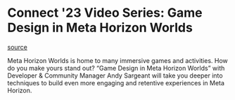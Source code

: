 # Connect '23 Video Series: Game Design in Meta Horizon Worlds

[source](https://developers.meta.com/horizon-worlds/learn/documentation/mhcp-program/focus-sessions/connect-23-video-series-game-design-in-meta-horizon-worlds)

Meta Horizon Worlds is home to many immersive games and activities. How do you make yours stand out? “Game Design in Meta Horizon Worlds” with Developer & Community Manager Andy Sargeant will take you deeper into techniques to build even more engaging and retentive experiences in Meta Horizon.

 

 

 

 

 

 

 

 

 

 

 

 

 

 

 

 

 

 

 

 

 

 

 

 

 

 

 

 

 

 

 

 

 

 

 

 

 

 

 

 

 

 

 

 

 

 

 